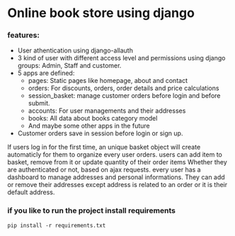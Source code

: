 # Online book store using django
### features:
* User athentication using django-allauth
* 3 kind of user with different access level and permissions using django groups: Admin, Staff and customer.
* 5 apps are defined:
  * pages: Static pages like homepage, about and contact
  * orders: For discounts, orders, order details and price calculations
  * session_basket: manage customer orders before login and before submit.
  * accounts: For user managements and their addresses
  * books: All data about books category model
  * And maybe some other apps in the future
* Customer orders save in session before login or sign up.


 If users log in for the first time, an unique basket object will create automaticly for them to organize every user orders.
users can add item to basket, remove from it or update quantity of their order items Whether they are authenticated or not, based on ajax requests.
every user has a dashboard to manage addresses and personal informations. They can add or remove their addresses except address is related to an order or it is their default address. 

### if you like to run the project install requirements
```
pip install -r requirements.txt

